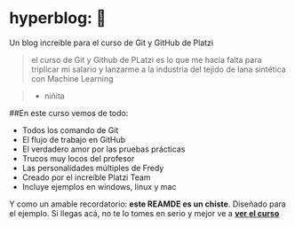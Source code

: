 # hyperblog: 💚
Un blog increible para el curso de Git y GitHub de Platzi

>el curso de Git y Github de PLatzi es lo que me hacía falta para triplicar mi salario y lanzarme a la industria del tejido de lana sintética con Machine Learning

>- niñita

##En este curso vemos de todo:
- Todos los comando de Git
- El flujo de trabajo en GitHub
- El verdadero amor por las pruebas prácticas
- Trucos muy locos del profesor
- Las personalidades múltiples de Fredy
- Creado por el increíble Platzi Team
- Incluye ejemplos en windows, linux y mac


Y como un amable recordatorio: **este REAMDE es un chiste**. Diseñado para el ejemplo. Si llegas acá, no te lo tomes en serio y mejor ve a [**ver el curso**](https://platzi.com/clases/1557-git-github/19977-readmemd-es-una-excelente-practica/) 
